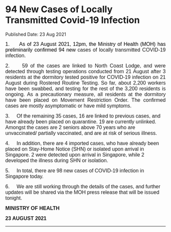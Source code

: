 <html>
    <meta http-equiv="Content-Type" content="text/html; charset=utf-8"/>
    <meta charset="utf-8"/>
    <title>94 New Cases of Locally Transmitted Covid-19 Infection</title>
    <body><h1>94 New Cases of Locally Transmitted Covid-19 Infection</h1>
    <p>Published Date: 23 Aug 2021</p> <p style="text-align: justify;"><span style="font-family: Arial; font-size: 16px;"><span><span><span style="color: black;">1.&nbsp; &nbsp; &nbsp;As of 23 August 2021, 12pm, the Ministry of Health (MOH) has preliminarily confirmed 94 new </span></span></span></span><span style="font-family: Arial; font-size: 16px;"><span><span><span>cases of locally transmitted COVID-19 infection. </span></span></span></span></p> <p style="text-align: justify;"><span style="font-family: Arial; font-size: 16px;"><span><span><span>2.&nbsp; &nbsp; &nbsp;</span></span></span></span><span style="font-family: Arial; font-size: 16px; text-align: left;">59 of the cases are linked to North Coast Lodge, and were detected through testing operations conducted from 21 August after 3 residents at the dormitory tested positive for COVID-19 infection on 21 August during Rostered Routine Testing. So far, about 2,200 workers have been swabbed, and testing for the rest of the 3,200 residents is ongoing. As a precautionary measure, all residents at the dormitory have been placed on Movement Restriction Order. The confirmed cases are mostly asymptomatic or have mild symptoms.</span></p><p><p><span style="font-family: Arial; font-size: 16px;"><span><span><span>3.&nbsp; &nbsp; &nbsp;</span></span></span></span><span style="font-family: Arial; font-size: 16px;">Of the remaining 35 cases, 16 are linked to previous cases, and have already been placed on quarantine. 19 are currently unlinked. Amongst the cases are 2 seniors above 70 years who are unvaccinated/ partially vaccinated, and are at risk of serious illness.</span></p></p><p><p><span style="font-family: Arial; font-size: 16px;"><span><span><span>4.&nbsp; &nbsp; &nbsp;</span></span></span></span><span style="font-family: Arial; font-size: 16px;">In addition, there are 4 imported cases, who have already been placed on Stay-Home Notice (SHN) or isolated </span><span style="font-family: Arial; font-size: 16px;">upon arrival in Singapore. 2 were detected upon arrival in Singapore, while 2 developed the illness during SHN or isolation</span><span style="font-family: Arial; font-size: 16px;">.</span></p></p><p><p><span style="font-family: Arial; font-size: 16px;"><span>5.&nbsp; &nbsp; &nbsp;</span></span><span style="font-family: Arial; font-size: 16px;">In total, there are 98 new cases of COVID-19 infection in Singapore today.</span></p></p><p><p><span style="font-family: Arial; font-size: 16px;"><span>6.&nbsp; &nbsp; &nbsp;</span></span><span style="font-family: Arial; font-size: 16px;">We are still working through the details of the cases, and further updates will be shared via the MOH press release that will be issued tonight.</span></p></p> <p style="margin-left: 0in; text-align: justify;"><strong style="font-family: Arial; font-size: 16px; text-align: left;">MINISTRY OF HEALTH</strong><br></p><div style="padding: 0in 0in 1pt; border-top: none; border-right: none; border-bottom-width: 1pt; border-bottom-style: solid; border-left: none;"> <p style="padding: 0in; border: none;"><span style="font-family: Arial; font-size: 16px;"><strong>23 AUGUST 2021</strong></span></p> </div></body>
</html>